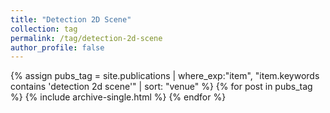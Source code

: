 ```yaml
---
title: "Detection 2D Scene"
collection: tag
permalink: /tag/detection-2d-scene
author_profile: false
---
```

{% assign pubs_tag = site.publications | where_exp:"item", "item.keywords contains 'detection 2d scene'" | sort: "venue" %}
{% for post in pubs_tag %}
  {% include archive-single.html %}
{% endfor %}